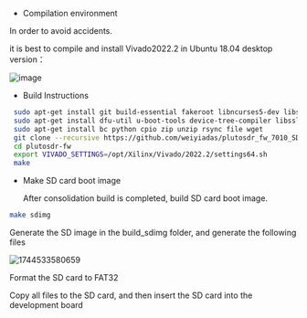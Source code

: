 * Compilation environment
  
 In order to avoid accidents.
 
 it is best to compile and install Vivado2022.2 in Ubuntu 18.04 desktop version：
 
![image](https://github.com/user-attachments/assets/7725210c-4c26-4afb-8eb7-61274f4dc616)


* Build Instructions
```bash
 sudo apt-get install git build-essential fakeroot libncurses5-dev libssl-dev ccache
 sudo apt-get install dfu-util u-boot-tools device-tree-compiler libssl1.0-dev mtools
 sudo apt-get install bc python cpio zip unzip rsync file wget
 git clone --recursive https://github.com/weiyiadas/plutosdr_fw_7010_SDR.git
 cd plutosdr-fw
 export VIVADO_SETTINGS=/opt/Xilinx/Vivado/2022.2/settings64.sh
 make

```


* Make SD card boot image

  After consolidation build is completed, build SD card boot image.
 ```bash
 make sdimg
 ```
  Generate the SD image in the build_sdimg folder, and generate the following files

![1744533580659](https://github.com/user-attachments/assets/fa599cc4-be92-48e0-b6b3-710a280cb6fa)

 Format the SD card to FAT32

 Copy all files to the SD card, and then insert the SD card into the development board
